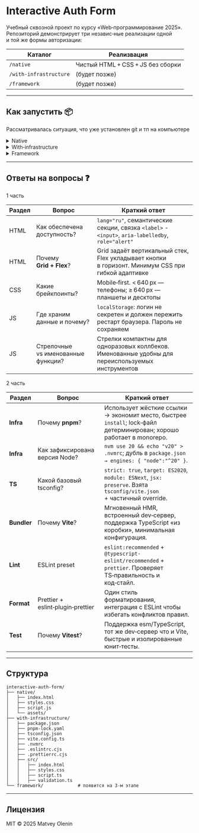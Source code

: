 # Interactive Auth Form

Учебный сквозной проект по курсу «Web‑программирование 2025». Репозиторий демонстрирует три независ‑ные реализации одной и той же формы авторизации:

| Каталог | Реализвация |
|-|-|
| `/native` | Чистый HTML + CSS + JS без сборки |
| `/with-infrastructure` | (будет позже) |
| `/framework` | (будет позже) |

---
## Как запустить 📦

Рассматривалась ситуация, что уже установлен git и тп на компьютере

<details><summary>Native</summary>

```bash
git checkout native
open native/index.html            # macOS
python3 -m http.server -d native  # встроенный сервер
npx live-server native            # если установлен live‑server
```
</details>

<details><summary>With‑infrastructure</summary>

```-
# первая инициализация
git checkout with-infrastructure         # создать и перейти
npm i -g pnpm                             # менеджер пакетов
pnpm install                              # установит всё из package.json

# дев‑сервер
pnpm dev

# сборка
pnpm build
```
</details>

<details><summary>Framework </summary>

```-
(будет позже)
```
</details>

---
## Ответы на вопросы ❓ 

1 часть

| Раздел | Вопрос | Краткий ответ |
|-|-|-|
| HTML | Как обеспечена доступность? | `lang="ru"`, семантические секции, связка `<label>` - `<input>`, `aria-labelledby`, `role="alert"` |
| HTML | Почему **Grid + Flex**? | Grid задаёт вертикальный стек, Flex укладывает кнопки в горизонт. Минимум CSS при гибкой адаптивке |
| CSS | Какие брейкпоинты? | Mobile‑first. < 640 px — телефоны; ≥ 640 px — планшеты и десктопы |
| JS | Где храним данные и почему? | `localStorage`: логин не секретен и должен пережить рестарт браузера. Пароль не сохраняем |
| JS | Стрелочные vs именованные функции? | Стрелки компактны для одноразовых коллбеков. Именованные удобны для переиспользуемых инструментов |

2 часть

| Раздел | Вопрос | Краткий ответ |
|-|-|-|
| **Infra**   | Почему **pnpm**?                   | Использует жёсткие ссылки → экономит место, быстрее `install`; lock‑файл детерминирован; хорошо работает в monorepo.                     |
| **Infra**   | Как зафиксирована версия Node?     | `nvm use 20 && echo "v20" > .nvmrc`; дубль в `package.json → engines: { "node":"^20" }`.                                                 |
| **TS**      | Какой базовый tsconfig?            | `strict: true`, `target: ES2020`, `module: ESNext`, `jsx: preserve`. Взята `tsconfig/vite.json` + частичный override.                    |
| **Bundler** | Почему **Vite**?                   | Мгновенный HMR, встроенный dev‑сервер, поддержка TypeScript «из коробки», минимальная конфигурация.                                      |
| **Lint**    | ESLint preset                      | `eslint:recommended` + `@typescript-eslint/recommended` + `prettier`. Проверяет TS‑правильность и код‑стайл.                             |
| **Format**  | Prettier + eslint‑plugin‑prettier  | Один стиль форматирования, интеграция с ESLint чтобы избегать конфликтов правил.                                                         |
| **Test**    | Почему **Vitest**?                 | Поддержка esm/TypeScript, тот же dev‑сервер что и Vite, быстрые и изолированные юнит‑тесты.                                              |

---
## Структура

```text
interactive-auth-form/
├── native/
│   ├── index.html
│   ├── styles.css
│   ├── script.js
│   └── assets/
├── with-infrastructure/
│   ├── package.json
│   ├── pnpm-lock.yaml
│   ├── tsconfig.json
│   ├── vite.config.ts
│   ├── .nvmrc
│   ├── .eslintrc.cjs
│   ├── .prettierrc.cjs
│   ├── src/
│   │   ├── index.html
│   │   ├── styles.css
│   │   ├── script.ts
│   │   ├── validation.ts
└── framework/             # появится на 3‑м этапе
```

---
## Лицензия

MIT © 2025 Matvey Olenin
